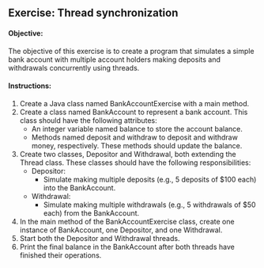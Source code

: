 ## Exercise: Thread synchronization

#### Objective:

The objective of this exercise is to create a program that simulates a simple bank account with multiple account holders making deposits and withdrawals concurrently using threads.

#### Instructions:

1.	Create a Java class named BankAccountExercise with a main method.
2.	Create a class named BankAccount to represent a bank account. This class should have the following attributes:
    -	An integer variable named balance to store the account balance.
    -	Methods named deposit and withdraw to deposit and withdraw money, respectively. These methods should update the balance.
3.	Create two classes, Depositor and Withdrawal, both extending the Thread class. These classes should have the following responsibilities:
    -	Depositor:
        -	Simulate making multiple deposits (e.g., 5 deposits of $100 each) into the BankAccount.
    -	Withdrawal:
        -	Simulate making multiple withdrawals (e.g., 5 withdrawals of $50 each) from the BankAccount.
4.	In the main method of the BankAccountExercise class, create one instance of BankAccount, one Depositor, and one Withdrawal.
5.	Start both the Depositor and Withdrawal threads.
6.	Print the final balance in the BankAccount after both threads have finished their operations.
